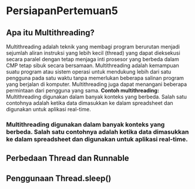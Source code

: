 # PersiapanPertemuan5

## Apa itu Multithreading?
Multithreading adalah teknik yang membagi program berurutan menjadi sejumlah aliran instruksi yang lebih kecil (thread) yang dapat dieksekusi secara paralel dengan tetap menjaga inti prosesor yang berbeda dalam CMP tetap sibuk secara bersamaan.
Multithreading adalah kemampuan suatu program atau sistem operasi untuk mendukung lebih dari satu pengguna pada satu waktu tanpa memerlukan beberapa salinan program yang berjalan di komputer. Multithreading juga dapat menangani beberapa permintaan dari pengguna yang sama.
**Contoh multithreading:**
Multithreading digunakan dalam banyak konteks yang berbeda. Salah satu contohnya adalah ketika data dimasukkan ke dalam spreadsheet dan digunakan untuk aplikasi real-time.

### Multithreading digunakan dalam banyak konteks yang berbeda. Salah satu contohnya adalah ketika data dimasukkan ke dalam spreadsheet dan digunakan untuk aplikasi real-time. 
## Perbedaan Thread dan Runnable
## Penggunaan Thread.sleep()
